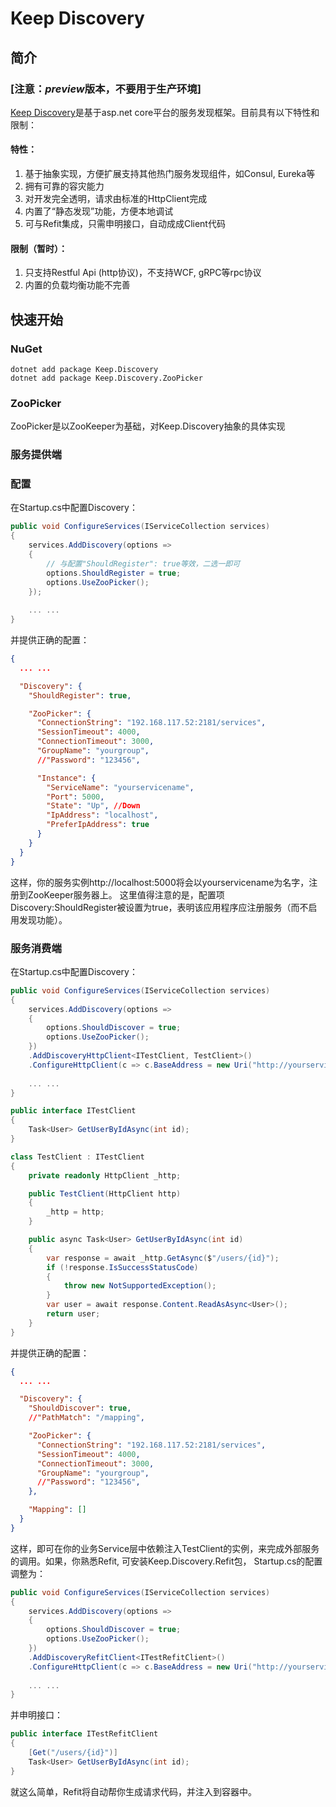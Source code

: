 # **Keep Discovery**

## 简介
### [注意：*preview*版本，不要用于生产环境]

[Keep Discovery](http://gitlab.kede.net/technologyplatform/discovery)是基于asp.net core平台的服务发现框架。目前具有以下特性和限制：

#### 特性：
1. 基于抽象实现，方便扩展支持其他热门服务发现组件，如Consul, Eureka等
2. 拥有可靠的容灾能力
3. 对开发完全透明，请求由标准的HttpClient完成
4. 内置了“静态发现”功能，方便本地调试
5. 可与Refit集成，只需申明接口，自动成成Client代码

#### 限制（暂时）：
1. 只支持Restful Api (http协议)，不支持WCF, gRPC等rpc协议
2. 内置的负载均衡功能不完善

## 快速开始

### NuGet
```
dotnet add package Keep.Discovery
dotnet add package Keep.Discovery.ZooPicker
```

### ZooPicker
ZooPicker是以ZooKeeper为基础，对Keep.Discovery抽象的具体实现

### 服务提供端
### 配置
在Startup.cs中配置Discovery：
```cs
public void ConfigureServices(IServiceCollection services)
{
    services.AddDiscovery(options =>
    {   
        // 与配置"ShouldRegister": true等效，二选一即可
        options.ShouldRegister = true;
        options.UseZooPicker();
    });
    
    ... ...
}
```
并提供正确的配置：
```json
{
  ... ...

  "Discovery": {
    "ShouldRegister": true,

    "ZooPicker": {
      "ConnectionString": "192.168.117.52:2181/services",
      "SessionTimeout": 4000,
      "ConnectionTimeout": 3000,
      "GroupName": "yourgroup",
      //"Password": "123456",

      "Instance": {
        "ServiceName": "yourservicename",
        "Port": 5000,
        "State": "Up", //Down
        "IpAddress": "localhost",
        "PreferIpAddress": true
      }
    }
  }
}
```
这样，你的服务实例http://localhost:5000将会以yourservicename为名字，注册到ZooKeeper服务器上。
这里值得注意的是，配置项Discovery:ShouldRegister被设置为true，表明该应用程序应注册服务（而不启用发现功能）。

### 服务消费端
在Startup.cs中配置Discovery：
```cs
public void ConfigureServices(IServiceCollection services)
{
    services.AddDiscovery(options =>
    {   
        options.ShouldDiscover = true;
        options.UseZooPicker();
    })
    .AddDiscoveryHttpClient<ITestClient, TestClient>()
    .ConfigureHttpClient(c => c.BaseAddress = new Uri("http://yourservicename"));
    
    ... ...
}

public interface ITestClient
{
    Task<User> GetUserByIdAsync(int id);
}

class TestClient : ITestClient
{
    private readonly HttpClient _http;

    public TestClient(HttpClient http)
    {
        _http = http;
    }

    public async Task<User> GetUserByIdAsync(int id)
    {
        var response = await _http.GetAsync($"/users/{id}");
        if (!response.IsSuccessStatusCode)
        {
            throw new NotSupportedException();
        }
        var user = await response.Content.ReadAsAsync<User>();
        return user;
    }
}

```
并提供正确的配置：
```json
{
  ... ...

  "Discovery": {
    "ShouldDiscover": true,
    //"PathMatch": "/mapping",

    "ZooPicker": {
      "ConnectionString": "192.168.117.52:2181/services",
      "SessionTimeout": 4000,
      "ConnectionTimeout": 3000,
      "GroupName": "yourgroup",
      //"Password": "123456",
    },

    "Mapping": []
  }
}
```

这样，即可在你的业务Service层中依赖注入TestClient的实例，来完成外部服务的调用。如果，你熟悉Refit, 可安装Keep.Discovery.Refit包，
Startup.cs的配置调整为：
```cs
public void ConfigureServices(IServiceCollection services)
{
    services.AddDiscovery(options =>
    {   
        options.ShouldDiscover = true;
        options.UseZooPicker();
    })
    .AddDiscoveryRefitClient<ITestRefitClient>()
    .ConfigureHttpClient(c => c.BaseAddress = new Uri("http://yourservicename"));
    
    ... ...
}
```
并申明接口：
```cs
public interface ITestRefitClient
{
    [Get("/users/{id}")]
    Task<User> GetUserByIdAsync(int id);
}
```

就这么简单，Refit将自动帮你生成请求代码，并注入到容器中。